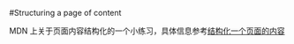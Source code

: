 #Structuring a page of content

MDN 上关于页面内容结构化的一个小练习，具体信息参考[结构化一个页面的内容](https://developer.mozilla.org/zh-CN/docs/Learn/HTML/Introduction_to_HTML/Structuring_a_page_of_content)